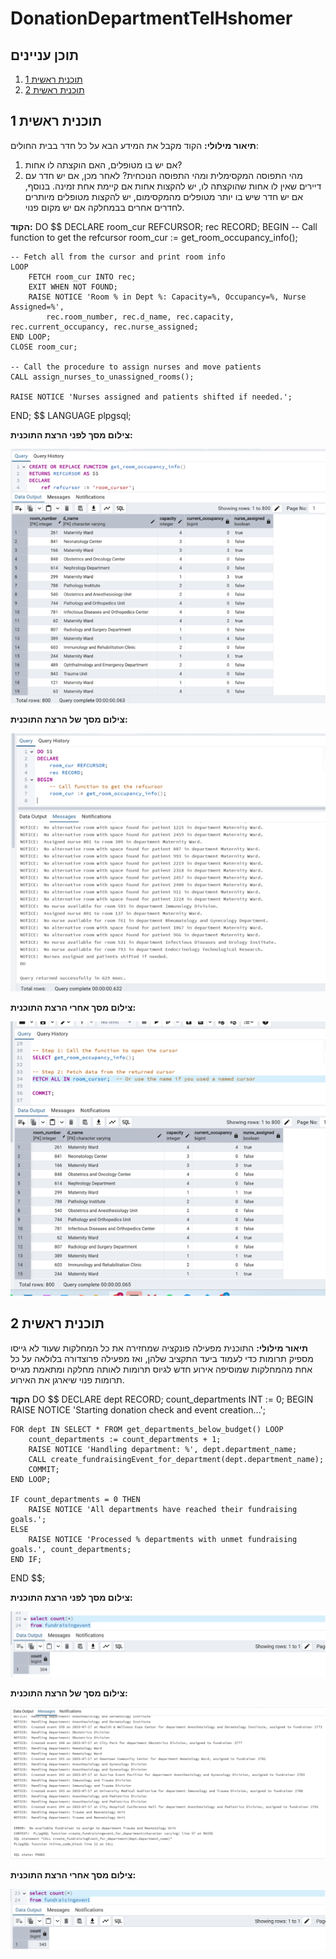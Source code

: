 # DonationDepartmentTelHshomer
## תוכן עניינים
1. [תוכנית ראשית 1](#תוכנית_ראשית_1)
2. [תוכנית ראשית 2](#תוכנית_ראשית_2)

## תוכנית ראשית 1
**תיאור מילולי:** 
הקוד מקבל את המידע הבא על כל חדר בבית החולים:
1. אם יש בו מטופלים, האם הוקצתה לו אחות?
2. מהי התפוסה המקסימלית ומהי התפוסה הנוכחית?
לאחר מכן, אם יש חדר עם דיירים שאין לו אחות שהוקצתה לו, יש להקצות אחות אם קיימת אחת זמינה. בנוסף, אם יש חדר שיש בו יותר מטופלים מהמקסימום, יש להקצות מטופלים מיותרים לחדרים אחרים בבמחלקה אם יש מקום פנוי.

**הקוד:**
DO $$
DECLARE
    room_cur REFCURSOR;
    rec RECORD;
BEGIN
    -- Call function to get the refcursor
    room_cur := get_room_occupancy_info();

    -- Fetch all from the cursor and print room info
    LOOP
        FETCH room_cur INTO rec;
        EXIT WHEN NOT FOUND;
        RAISE NOTICE 'Room % in Dept %: Capacity=%, Occupancy=%, Nurse Assigned=%',
            rec.room_number, rec.d_name, rec.capacity, rec.current_occupancy, rec.nurse_assigned;
    END LOOP;
    CLOSE room_cur;

    -- Call the procedure to assign nurses and move patients
    CALL assign_nurses_to_unassigned_rooms();

    RAISE NOTICE 'Nurses assigned and patients shifted if needed.';
END;
$$ LANGUAGE plpgsql;


**צילום מסך לפני הרצת התוכנית:**

![before_changes2](https://raw.githubusercontent.com/noa-rat/DonationDepartmentTelHashomer/main/שלב%20ד/before_changes2.png)

**צילום מסך של הרצת התוכנית:**

![run_main_program2](https://raw.githubusercontent.com/noa-rat/DonationDepartmentTelHashomer/main/שלב%20ד/run_main_program2.png)


**צילום מסך אחרי הרצת התוכנית:**

![after_changes2](https://raw.githubusercontent.com/noa-rat/DonationDepartmentTelHashomer/main/שלב%20ד/after_changes2.png)

## תוכנית ראשית 2
**תיאור מילולי:** התוכנית מפעילה פונקציה שמחזירה את כל המחלקות שעוד לא גייסו מספיק תרומות כדי לעמוד ביעד התקציב שלהן, ואז מפעילה פרוצדורה בלולאה על כל אחת מהמחלקות שמוסיפה אירוע חדש לגיוס תרומות לאותה מחלקה ומתאמת מגייס תרומות פנוי שיארגן את האירוע.

**הקוד**
DO $$
DECLARE
    dept RECORD;
    count_departments INT := 0;
BEGIN
    RAISE NOTICE 'Starting donation check and event creation...';

    FOR dept IN SELECT * FROM get_departments_below_budget() LOOP
        count_departments := count_departments + 1;
        RAISE NOTICE 'Handling department: %', dept.department_name;
        CALL create_fundraisingEvent_for_department(dept.department_name);
        COMMIT;
    END LOOP;

    IF count_departments = 0 THEN
        RAISE NOTICE 'All departments have reached their fundraising goals.';
    ELSE
        RAISE NOTICE 'Processed % departments with unmet fundraising goals.', count_departments;
    END IF;
END $$;


**צילום מסך לפני הרצת התוכנית:**

![before_changes1](https://raw.githubusercontent.com/noa-rat/DonationDepartmentTelHashomer/main/שלב%20ד/before_changes1.png)

**צילום מסך של הרצת התוכנית:**

![run_main_program1](https://raw.githubusercontent.com/noa-rat/DonationDepartmentTelHashomer/main/שלב%20ד/run_main_program1.png)


**צילום מסך אחרי הרצת התוכנית:**

![after_changes1](https://raw.githubusercontent.com/noa-rat/DonationDepartmentTelHashomer/main/שלב%20ד/after_changes1.png)

